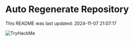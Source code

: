 # Auto Regenerate Repository

This README was last updated: 2024-11-07 21:07:17

 ![TryHackMe](https://tryhackme.com/badge/533634)